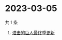 # 2023-03-05

共 1 条

<!-- BEGIN -->
<!-- 最后更新时间 Sun Mar 05 2023 05:02:23 GMT+0800 (China Standard Time) -->

1. [进击的巨人最终季更新](https://www.zhihu.com/search?q=进击的巨人最终季更新)

<!-- END -->
